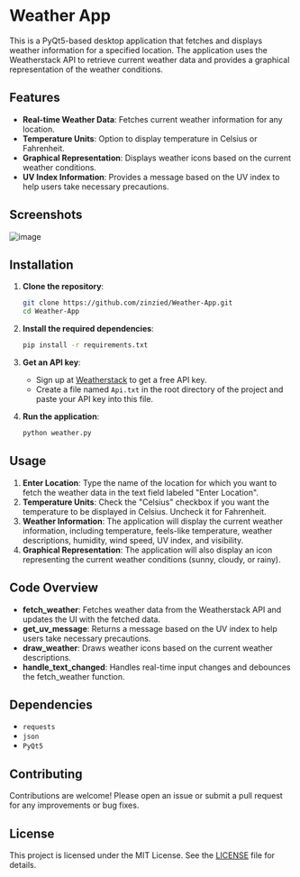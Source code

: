 # Weather App

This is a PyQt5-based desktop application that fetches and displays weather information for a specified location. The application uses the Weatherstack API to retrieve current weather data and provides a graphical representation of the weather conditions.

## Features

- **Real-time Weather Data**: Fetches current weather information for any location.
- **Temperature Units**: Option to display temperature in Celsius or Fahrenheit.
- **Graphical Representation**: Displays weather icons based on the current weather conditions.
- **UV Index Information**: Provides a message based on the UV index to help users take necessary precautions.

## Screenshots

![image](https://github.com/user-attachments/assets/2a66f665-303c-4d90-9f2b-2aaa29336fdf)


## Installation

1. **Clone the repository**:
    ```sh
    git clone https://github.com/zinzied/Weather-App.git
    cd Weather-App
    ```

2. **Install the required dependencies**:
    ```sh
    pip install -r requirements.txt
    ```

3. **Get an API key**:
    - Sign up at [Weatherstack](https://weatherstack.com/) to get a free API key.
    - Create a file named `Api.txt` in the root directory of the project and paste your API key into this file.

4. **Run the application**:
    ```sh
    python weather.py
    ```

## Usage

1. **Enter Location**: Type the name of the location for which you want to fetch the weather data in the text field labeled "Enter Location".
2. **Temperature Units**: Check the "Celsius" checkbox if you want the temperature to be displayed in Celsius. Uncheck it for Fahrenheit.
3. **Weather Information**: The application will display the current weather information, including temperature, feels-like temperature, weather descriptions, humidity, wind speed, UV index, and visibility.
4. **Graphical Representation**: The application will also display an icon representing the current weather conditions (sunny, cloudy, or rainy).

## Code Overview

- **fetch_weather**: Fetches weather data from the Weatherstack API and updates the UI with the fetched data.
- **get_uv_message**: Returns a message based on the UV index to help users take necessary precautions.
- **draw_weather**: Draws weather icons based on the current weather descriptions.
- **handle_text_changed**: Handles real-time input changes and debounces the fetch_weather function.

## Dependencies

- `requests`
- `json`
- `PyQt5`

## Contributing

Contributions are welcome! Please open an issue or submit a pull request for any improvements or bug fixes.

## License

This project is licensed under the MIT License. See the [LICENSE](LICENSE) file for details.

